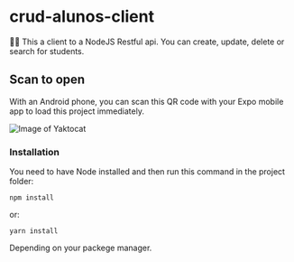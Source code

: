 # crud-alunos-client
📱🌐 This a client to a NodeJS Restful api. You can create, update, delete or search for students.

## Scan to open

With an Android phone, you can scan this QR code with your Expo mobile app to load this project immediately.

![Image of Yaktocat](https://octodex.github.com/images/yaktocat.png)

### Installation

You need to have Node installed and then run this command in the project folder:

```
npm install
```
or:
```
yarn install
```
Depending on your packege manager.
